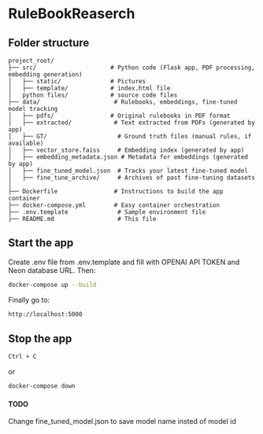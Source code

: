 #  RuleBookReaserch

## Folder structure 


```text
project_root/
├── src/                     # Python code (Flask app, PDF processing, embedding generation)
│   ├── static/              # Pictures
│   ├── template/            # index.html file
│   python files/            # source code files
├── data/                     # Rulebooks, embeddings, fine-tuned model tracking
│   ├── pdfs/                # Original rulebooks in PDF format
│   ├── extracted/            # Text extracted from PDFs (generated by app)
│   ├── GT/                    # Ground truth files (manual rules, if available)
│   ├── vector_store.faiss     # Embedding index (generated by app)
│   ├── embedding_metadata.json # Metadata for embeddings (generated by app)
│   ├── fine_tuned_model.json  # Tracks your latest fine-tuned model
│   ├── fine_tune_archive/     # Archives of past fine-tuning datasets
│
├── Dockerfile                # Instructions to build the app container
├── docker-compose.yml        # Easy container orchestration
├── .env.template              # Sample environment file
├── README.md                  # This file
```

## Start the app
Create .env file from .env.template and fill with OPENAI API TOKEN and Neon database URL. Then:
```bash
docker-compose up --build
```
Finally go to:
```bash
http://localhost:5000
```

## Stop the app
```bash
Ctrl + C
```
or
```bash
docker-compose down
```

#### TODO
Change fine_tuned_model.json to save model name insted of model id
